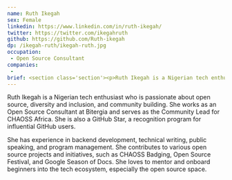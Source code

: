 ```yaml
---
name: Ruth Ikegah
sex: Female
linkedin: https://www.linkedin.com/in/ruth-ikegah/
twitter: https://twitter.com/ikegahruth
github: https://github.com/Ruth-ikegah
dp: /ikegah-ruth/ikegah-ruth.jpg
occupation:
 - Open Source Consultant
companies:
 -
brief: <section class='section'><p>Ruth Ikegah is a Nigerian tech enthusiast who is passionate about open source, diversity and inclusion, and community building.</p> <p>She works as an Open Source Consultant at Bitergia and serves as the Community Lead for CHAOSS Africa. She is also a GitHub Star, a recognition program for influential GitHub users.</p></section>
---
```


<section class='section'>
<p>Ruth Ikegah is a Nigerian tech enthusiast who is passionate about open source, diversity and inclusion, and community building. She works as an Open Source Consultant at Bitergia and serves as the Community Lead for CHAOSS Africa. She is also a GitHub Star, a recognition program for influential GitHub users.</p>

<p>She has experience in backend development, technical writing, public speaking, and program management. She contributes to various open source projects and initiatives, such as CHAOSS Badging, Open Source Festival, and Google Season of Docs. She loves to mentor and onboard beginners into the tech ecosystem, especially the open source space.</p>
</section>

